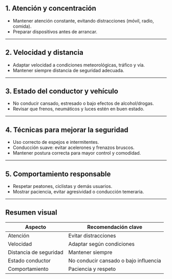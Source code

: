 ## 1. Atención y concentración

- Mantener atención constante, evitando distracciones (móvil, radio, comida).
- Preparar dispositivos antes de arrancar.

---

## 2. Velocidad y distancia

- Adaptar velocidad a condiciones meteorológicas, tráfico y vía.
- Mantener siempre distancia de seguridad adecuada.

---

## 3. Estado del conductor y vehículo

- No conducir cansado, estresado o bajo efectos de alcohol/drogas.
- Revisar que frenos, neumáticos y luces estén en buen estado.

---

## 4. Técnicas para mejorar la seguridad

- Uso correcto de espejos e intermitentes.
- Conducción suave: evitar acelerones y frenazos bruscos.
- Mantener postura correcta para mayor control y comodidad.

---

## 5. Comportamiento responsable

- Respetar peatones, ciclistas y demás usuarios.
- Mostrar paciencia, evitar agresividad o conducción temeraria.

---

## Resumen visual

|Aspecto|Recomendación clave|
|---|---|
|Atención|Evitar distracciones|
|Velocidad|Adaptar según condiciones|
|Distancia de seguridad|Mantener siempre|
|Estado conductor|No conducir cansado o bajo influencia|
|Comportamiento|Paciencia y respeto|